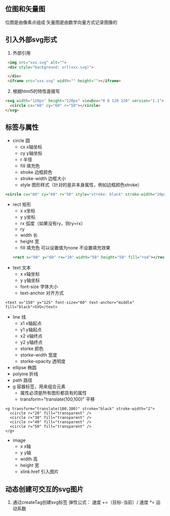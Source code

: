 ## 位图和矢量图
位图是由像素点组成
矢量图是由数学向量方式记录图像的

## 引入外部svg形式
1. 外部引用
 ```html
  <img src="xxx.svg" alt="">
  <div style="background: url(xxx.svg)">

  </div>
  <iframe src="xxx.svg" width="" height=""></iframe>
 ```
2. 根据html5的特性直接写
 ```html
 <svg width="120px" height="120px" viewBox="0 0 120 120" version="1.1">
   <circle cx="60" cy="60" r="50"></circle>
 </svg>
 ```
## 标签与属性
+ circle 圆
  - cx x轴坐标
  - cy y轴坐标
  - r 半径
  - fill 填充色
  - stroke 边框颜色
  - stroke-width 边框大小
  - style 图形样式（针对的是非本身属性，例如边框颜色stroke）
```svg
<circle cx="60" cy="60" r="50" style="stroke: black" stroke-width="20px"></circle>
```
+ rect 矩形
  - x x坐标
  - y y坐标
  - rx 弧度（如果没有ry，则ry=rx）
  - ry
  - width  长
  - height  宽
  - fill 填充色  可以设置值为none 不设置填充效果
  ```svg
  <rect x="60" y="60" rx="10" width="50" height="50" fill="red"></rect>
  ```
+ text 文本
  - x x轴坐标
  - y y轴坐标
  - font-size 字体大小
  - text-anchor 对齐方式
```
<text x="150" y="125" font-size="60" text-anchor="middle" fill="black">SVG</text>
```
+ line 线
  - x1 x轴起点
  - y1 y轴起点
  - x2 x轴终点
  - y2 y轴终点
  - storke 颜色
  - storke-width 宽度
  - storke-opacity  透明度  
+ ellipse 椭圆
+ polyine 折线
+ path 路径
+ g 容器标签，用来组合元素
  - 属性必须是所有图形都具有的属性
  - transform="translate(100,100)" 平移
```
<g transform="translate(100,100)" stroke="black" stroke-width="2">
  <circle r="20" fill="transparent" />
  <circle r="30" fill="transparent" />
  <circle r="40" fill="transparent" />
  <circle r="50" fill="transparent" />
</g>
```
+ image
  - x x轴
  - y y轴
  - width 高
  - height 宽
  - xlink:href  引入图片
## 动态创建可交互的svg图片
1. 通过createTag创建svg标签
弹性公式：
速度 +=（目标-当前）/
速度 *= 运动系数   
